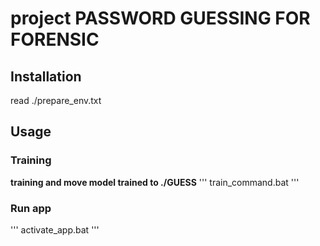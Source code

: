 # project PASSWORD GUESSING FOR FORENSIC 
## Installation 
read ./prepare_env.txt

## Usage 
### Training 
**training and move model trained to ./GUESS**
'''
train_command.bat 
'''
### Run app 
'''
activate_app.bat
'''